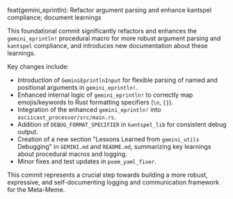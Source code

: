 feat(gemini_eprintln): Refactor argument parsing and enhance kantspel compliance; document learnings

This foundational commit significantly refactors and enhances the `gemini_eprintln!` procedural macro for more robust argument parsing and `kantspel` compliance, and introduces new documentation about these learnings.

Key changes include:
- Introduction of `GeminiEprintlnInput` for flexible parsing of named and positional arguments in `gemini_eprintln!`.
- Enhanced internal logic of `gemini_eprintln!` to correctly map emojis/keywords to Rust formatting specifiers (`\n`, `{}`).
- Integration of the enhanced `gemini_eprintln!` into `asciicast_processor/src/main.rs`.
- Addition of `DEBUG_FORMAT_SPECIFIER` in `kantspel_lib` for consistent debug output.
- Creation of a new section "Lessons Learned from `gemini_utils` Debugging" in `GEMINI.md` and `README.md`, summarizing key learnings about procedural macros and logging.
- Minor fixes and test updates in `poem_yaml_fixer`.

This commit represents a crucial step towards building a more robust, expressive, and self-documenting logging and communication framework for the Meta-Meme.
